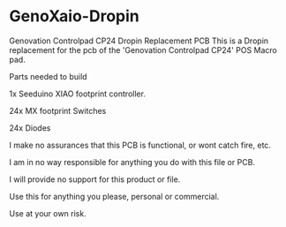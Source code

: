 # GenoXaio-Dropin
Genovation Controlpad CP24 Dropin Replacement PCB
This is a Dropin replacement for the pcb of the 'Genovation Controlpad CP24' POS Macro pad.

Parts needed to build

1x Seeduino XIAO footprint controller.

24x MX footprint Switches

24x Diodes


I make no assurances that this PCB is functional, or wont catch fire, etc.

I am in no way responsible for anything you do with this file or PCB.

I will provide no support for this product or file.

Use this for anything you please, personal or commercial.

Use at your own risk.
